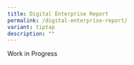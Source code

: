 ```yaml
---
title: Digital Enterprise Report
permalink: /digital-enterprise-report/
variant: tiptap
description: ""
---
```

<p>Work in Progress</p>